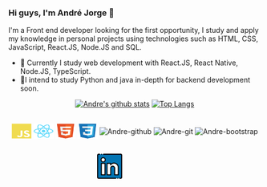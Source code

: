 ### Hi guys, I'm André Jorge 👋
<p>I'm a Front end developer looking for the first opportunity, I study and apply my knowledge in personal projects using technologies such as HTML, CSS, JavaScript, React.JS, Node.JS and SQL. </p>

- 🌱 Currently I study web development with React.JS, React Native, Node.JS, TypeScript.
- 🚀I intend to study Python and java in-depth for backend development soon.

<div align="center" >

[![Andre's github stats](https://github-readme-stats.vercel.app/api?username=andrejorge01&show_icons=true&theme=radical&bg_color=30,0d0d0d,191919&title_color=fff&text_color=fff&icon_color=79ff97)](https://github.com/anuraghazra/github-readme-stats)
[![Top Langs](https://github-readme-stats.vercel.app/api/top-langs/?username=andrejorge01&layout=compact&theme=radical&bg_color=30,0d0d0d,191919&title_color=fff&text_color=fff&icon_color=79ff97)](https://github.com/anuraghazra/github-readme-stats)

  <div style="display: inline_block"><br>
  <img align="center" alt="Andre-Js" height="30" width="40" src="https://raw.githubusercontent.com/devicons/devicon/master/icons/javascript/javascript-plain.svg">
  <img align="center" alt="Andre-React" height="30" width="40" src="https://raw.githubusercontent.com/devicons/devicon/master/icons/react/react-original.svg">
  <img align="center" alt="Andre-HTML" height="30" width="40" src="https://raw.githubusercontent.com/devicons/devicon/master/icons/html5/html5-original.svg">
  <img align="center" alt="Andre-CSS" height="30" width="40" src="https://raw.githubusercontent.com/devicons/devicon/master/icons/css3/css3-original.svg">
  <img align="center" alt="Andre-github" height="30" width="40" src="https://icongr.am/devicon/github-original-wordmark.svg?size=128&color=currentColor">
  <img align="center" alt="Andre-git" height="30" width="40" src="https://icongr.am/devicon/git-original-wordmark.svg?size=128&color=currentColor">
  <img align="center" alt="Andre-bootstrap" height="30" width="40" src="https://icongr.am/devicon/bootstrap-plain-wordmark.svg?size=128&color=currentColor">
</div>
  
  ##
  
  <div style="align-self: center;align-items: center; display: flex; justify-content: space-between; width: 150px;" > 
  <a href="https://www.linkedin.com/in/andr%C3%A9-jorge-6b65671b4/">
    <img src="https://github.com/ARTHURPC03/ARTHURPC03/raw/master/github/linkedin.png" alt="LinkedIn" height="50">
  </a>
</div>
</div>

